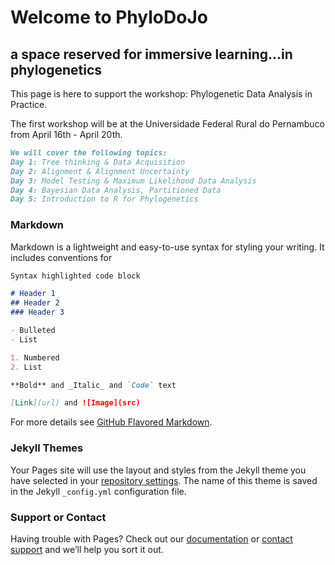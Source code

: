 # Welcome to PhyloDoJo
## a space reserved for immersive learning...in phylogenetics

This page is here to support the workshop: Phylogenetic Data Analysis in Practice.

The first workshop will be at the Universidade Federal Rural do Pernambuco from April 16th - April 20th.

```markdown
We will cover the following topics:
Day 1: Tree thinking & Data Acquisition
Day 2: Alignment & Alignment Uncertainty
Day 3: Model Testing & Maximum Likelihood Data Analysis
Day 4: Bayesian Data Analysis, Partitioned Data
Day 5: Introduction to R for Phylogenetics
```

### Markdown

Markdown is a lightweight and easy-to-use syntax for styling your writing. It includes conventions for

```markdown
Syntax highlighted code block

# Header 1
## Header 2
### Header 3

- Bulleted
- List

1. Numbered
2. List

**Bold** and _Italic_ and `Code` text

[Link](url) and ![Image](src)
```

For more details see [GitHub Flavored Markdown](https://guides.github.com/features/mastering-markdown/).

### Jekyll Themes

Your Pages site will use the layout and styles from the Jekyll theme you have selected in your [repository settings](https://github.com/phylodojo/phylodojo.github.io/settings). The name of this theme is saved in the Jekyll `_config.yml` configuration file.

### Support or Contact

Having trouble with Pages? Check out our [documentation](https://help.github.com/categories/github-pages-basics/) or [contact support](https://github.com/contact) and we’ll help you sort it out.

